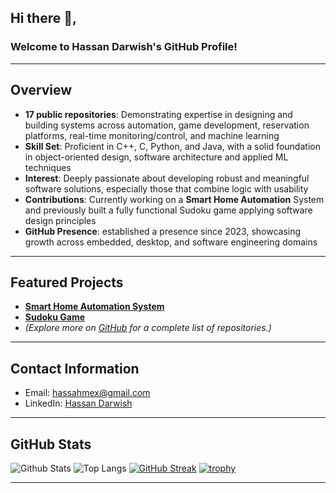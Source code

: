 ## Hi there 👋,

### Welcome to Hassan Darwish's GitHub Profile!

---

##  Overview

-  **17 public repositories**: Demonstrating expertise in designing and building systems across automation, game development, reservation platforms, real-time monitoring/control, and machine learning
-  **Skill Set**: Proficient in C++, C, Python, and Java, with a solid foundation in object-oriented design, software architecture and applied ML techniques
-  **Interest**: Deeply passionate about developing robust and meaningful software solutions, especially those that combine logic with usability
-  **Contributions**: Currently working on a **Smart Home Automation** System and previously built a fully functional Sudoku game applying software design principles
-  **GitHub Presence**: established a presence since 2023, showcasing growth across embedded, desktop, and software engineering domains

---

##  Featured Projects

- **[Smart Home Automation System](https://github.com/Hassan-Darwish/Smart-Home-Automation-System)**
- **[Sudoku Game](https://github.com/Hassan-Darwish/Sudoku)**
- *(Explore more on [GitHub](https://github.com/Hassan-Darwish?tab=repositories) for a complete list of repositories.)*

---

##  Contact Information

-  Email: hassahmex@gmail.com
-  LinkedIn: [Hassan Darwish](https://www.linkedin.com/in/hassan-darwish-6b2a02247/)

---

##  GitHub Stats

![Github Stats](https://github-readme-stats.vercel.app/api?username=Hassan-Darwish)
![Top Langs](https://github-readme-stats.vercel.app/api/top-langs/?username=Hassan-Darwish)
[![GitHub Streak](https://streak-stats.demolab.com/?user=Hassan-Darwish)](https://git.io/streak-stats)
[![trophy](https://github-profile-trophy.vercel.app/?username=Hassan-Darwish)](https://github.com/Hassan-Darwish) 

---
